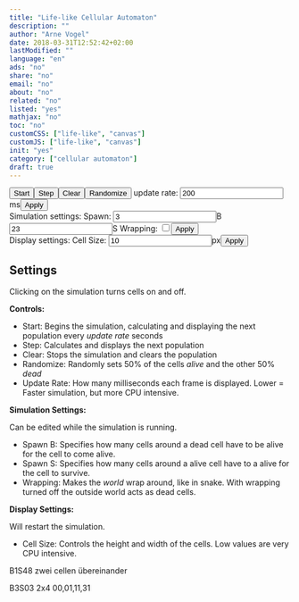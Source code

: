 ```yaml
---
title: "Life-like Cellular Automaton"
description: ""
author: "Arne Vogel"
date: 2018-03-31T12:52:42+02:00
lastModified: ""
language: "en"
ads: "no"
share: "no"
email: "no"
about: "no"
related: "no"
listed: "yes"
mathjax: "no"
toc: "no"
customCSS: ["life-like", "canvas"]
customJS: ["life-like", "canvas"]
init: "yes"
category: ["cellular automaton"]
draft: true
---
```


<div id="canvasWrapper" class="canvasWrapper">
    <canvas id="canvas" class="canvas" height="320" width="480"></canvas>
</div>
<div class="input_with_appended_unit">
<button class="btn" id="startStop" onclick="startStop()">Start</button><button class="btn" onclick="createAndDrawNextPopulation()">Step</button><button class="btn" onclick="clearScreen()">Clear</button><button class="btn" onclick="randomize()">Randomize</button> update rate: <input value="200" class="width30" id="speed"></input><span>ms</span><button class="btn" onclick="updateSpeed()">Apply</button>
</div>
<div class="input_with_appended_unit">
Simulation settings: Spawn: <input value="3" id="b"></input><span>B</span> <input value="23" id="s"></input><span>S</span> Wrapping: <input class="checkbox" id="wrap" type="checkbox"><button class="btn" onclick="gameChange()">Apply</button>
</div>
<div class="input_with_appended_unit">
Display settings: Cell Size: <input class="width30" value="10" id="cellSize"></input><span>px</span><button  class="btn" onclick="lvlChange()">Apply</button>
</div>

## Settings

Clicking on the simulation turns cells on and off.

**Controls:**

 * Start: Begins the simulation, calculating and displaying the next population every _update rate_ seconds
 * Step: Calculates and displays the next population
 * Clear: Stops the simulation and clears the population
 * Randomize: Randomly sets 50% of the cells _alive_ and the other 50% _dead_
 * Update Rate: How many milliseconds each frame is displayed. Lower = Faster simulation, but more CPU intensive.

**Simulation Settings:**

Can be edited while the simulation is running.

 * Spawn B: Specifies how many cells around a dead cell have to be alive for the cell to come alive.
 * Spawn S: Specifies how many cells around a alive cell have to a alive for the cell to survive.
 * Wrapping: Makes the _world_ wrap around, like in snake. With wrapping turned off the outside world acts as dead cells.

**Display Settings:**

Will restart the simulation.

 * Cell Size: Controls the height and width of the cells. Low values are very CPU intensive.
 

B1S48
zwei cellen übereinander

B3S03
2x4 00,01,11,31